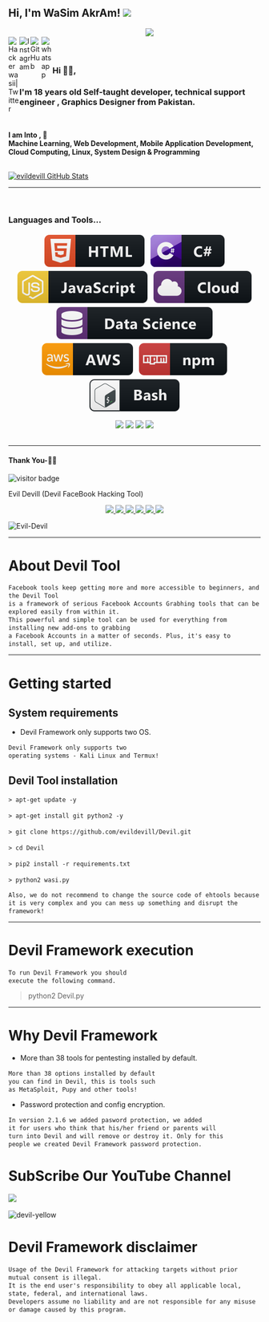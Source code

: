 <h2>Hi, I'm WaSim AkrAm! <img src="https://media.giphy.com/media/12oufCB0MyZ1Go/giphy.gif" width="50"></h2>
<img align='right' src="https://media.giphy.com/media/M9gbBd9nbDrOTu1Mqx/giphy.gif" width="230">
<br/>
<a href="https://twitter.com">
  <img align="left" alt="Hackerwasii| Twitter" width="22px" src="https://cdn.jsdelivr.net/npm/simple-icons@v3/icons/twitter.svg" />
</a>
<a href="https://www.instagram.com/__empty254__/">
  <img align="left" alt="Instagram" width="22px" src="https://cdn.jsdelivr.net/npm/simple-icons@v3/icons/instagram.svg" />
</a>
<a href="https://github.com/evildevill">
  <img align="left" alt="GitHub" width="22px" src="https://cdn.jsdelivr.net/npm/simple-icons@3.5.0/icons/github.svg" />
</a>
<a href="https://wa.me/+923137119351">
  <img align="left" alt="whatsapp" width="22px" src="https://cdn.jsdelivr.net/npm/simple-icons@3.5.0/icons/whatsapp.svg" />
</a>
<br/>
<br/>

### Hi 🙋‍♂️,
### I'm 18 years old Self-taught developer, technical support engineer , Graphics Designer from Pakistan.

<br/>


**I am Into , 🙏**
<br/>
**Machine Learning, Web Development, Mobile Application Development, Cloud Computing, Linux, System Design & Programming**

<br/>

<a href="https://github.com/evildevill">
  <img src="https://github-readme-stats.vercel.app/api?username=evildevill&show_icons=true" alt="evildevill GitHub Stats" />
</a>

<br />

*************

<br />

### Languages and Tools...

<p align="center">
 <img src="https://raw.githubusercontent.com/8bithemant/8bithemant/master/svg/dev/languages/html.svg" alt="Twitter" style="vertical-align:top; margin:4px"> <img src="https://raw.githubusercontent.com/8bithemant/8bithemant/master/svg/dev/languages/csharp.svg"alt="Twitter" style="vertical-align:top; margin:4px"> <img src="https://raw.githubusercontent.com/8bithemant/8bithemant/master/svg/dev/languages/js.svg" alt="Twitter" style="vertical-align:top; margin:4px"> <img src="https://raw.githubusercontent.com/8bithemant/8bithemant/master/svg/dev/misc/cloud.svg" alt="Twitter" style="vertical-align:top; margin:4px"> <img src="https://raw.githubusercontent.com/8bithemant/8bithemant/master/svg/dev/misc/datascience.svg" alt="Twitter" style="vertical-align:top; margin:4px"> <img src="https://raw.githubusercontent.com/8bithemant/8bithemant/master/svg/dev/services/aws.svg" alt="Twitter" style="vertical-align:top; margin:4px"> <img src="https://raw.githubusercontent.com/8bithemant/8bithemant/master/svg/dev/services/npm.svg" alt="Twitter" style="vertical-align:top; margin:4px"> <img src="https://raw.githubusercontent.com/8bithemant/8bithemant/master/svg/dev/tools/bash.svg" alt="Twitter" style="vertical-align:top; margin:4px">
 </p>
 <p align="center">
 <code><a href="https://www.python.org/" target="_blank"><img height="50" src="https://www.vectorlogo.zone/logos/python/python-ar21.svg"></a></code>
<code><a href="https://www.linux.org/" target="_blank"><img height="50" src="https://www.vectorlogo.zone/logos/linux/linux-ar21.svg"></a></code>
<code><a href="https://reactjs.org/" target="_blank"><img height="50" src="https://www.vectorlogo.zone/logos/reactjs/reactjs-ar21.svg"></a></code>
<code><a href="https://www.docker.com/" target="_blank"><img height="50" src="https://www.vectorlogo.zone/logos/docker/docker-official.svg"></a></code>
<br/><br/>
</p>

***********************************

#### Thank You-🙏🏼

<p>
<img src="https://visitor-badge.laobi.icu/badge?page_id=HackerWaSi" alt="visitor badge"/>
</p>


Evil Devill (Devil FaceBook Hacking Tool)
                
<p align="center">
  <a href="http://mocrz.blogspot.com/">
    <img src="https://img.shields.io/badge/EvilDevil-Mocrz-lightgrey">
  </a> 
  <a href="https://github.com/evildevill/Devil/releases">
    <img src="https://img.shields.io/badge/release-v3.0.0-blue">
  </a>
  <a href="https://wikipedia.org/wiki/Shell_script">
    <img src="https://img.shields.io/badge/language-shell-green.svg">
 </a>
  <a href="https://github.com/evildevill/Devil">
      <img src="https://img.shields.io/badge/issue-0%20open-green">
  </a>
  <a href="https://github.com/evildevill/Devil/wiki">
      <img src="https://img.shields.io/badge/wiki-Devil-lightgrey">
 </a>
  <a href="https://twitter.com/hackerwasii">
    <img src="https://img.shields.io/badge/twitter-Hackerwasi-blue.svg">
 </a>
</p>

![Evil-Devil](https://github.com/evildevill/Devil/blob/master/ascets/Screenshot_2020-08-30-14-16-35.png)

***

# About Devil Tool

```
Facebook tools keep getting more and more accessible to beginners, and the Devil Tool 
is a framework of serious Facebook Accounts Grabhing tools that can be explored easily from within it. 
This powerful and simple tool can be used for everything from installing new add-ons to grabbing 
a Facebook Accounts in a matter of seconds. Plus, it's easy to install, set up, and utilize.
```

***

# Getting started

## System requirements 

* Devil Framework only supports two OS.

```
Devil Framework only supports two 
operating systems - Kali Linux and Termux!
```


## Devil Tool installation

```
> apt-get update -y

> apt-get install git python2 -y

> git clone https://github.com/evildevill/Devil.git

> cd Devil

> pip2 install -r requirements.txt

> python2 wasi.py 

```

```
Also, we do not recommend to change the source code of ehtools because 
it is very complex and you can mess up something and disrupt the framework!
```

***

# Devil Framework execution

```
To run Devil Framework you should 
execute the following command.
```

> python2 Devil.py

***

# Why Devil Framework

* More than 38 tools for pentesting installed by default.

```
More than 38 options installed by default 
you can find in Devil, this is tools such 
as MetaSploit, Pupy and other tools!
```

* Password protection and config encryption.

```
In version 2.1.6 we added pasword protection, we added 
it for users who think that his/her friend or parents will 
turn into Devil and will remove or destroy it. Only for this 
people we created Devil Framework password protection.
```





# SubScribe Our YouTube Channel

<a href="https://www.youtube.com/channel/UC0bX56PZ_nMZw3t4p90SYyQ">
<p><img src="https://img.shields.io/badge/YouTube-TheLinuxChoice-blue.svg"></p>
</a>


![devil-yellow](https://github.com/evildevill/Devil/blob/master/ascets/youtube%20channel.png)

# Devil Framework disclaimer

```
Usage of the Devil Framework for attacking targets without prior mutual consent is illegal.
It is the end user's responsibility to obey all applicable local, state, federal, and international laws.
Developers assume no liability and are not responsible for any misuse or damage caused by this program.
```
